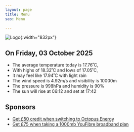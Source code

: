 ```yaml
---
layout: page
title: Menu
seo: Menu

---
```


![Logo](/images/logo.jpg){:width="832px"}

<!-- weather_marker starts -->
## On Friday, 03 October 2025

- The average temperature today is 17.76˚C,
- With highs of 18.32˚C and lows of 17.05˚C,
- It may feel like 17.94˚C with light rain
- The wind speed is 4.92m/s and visibility is 10000m
- The pressure is 998hPa and humidity is 90%
- The sun will rise at 06:12 and set at 17:42

<!-- weather_marker ends -->

## Sponsors

- [Get £50 credit when switching to Octopus Energy](https://bit.ly/3oD1nnS)
- [Get £75 when taking a 1000mb YouFibre broadband plan](https://aklam.io/91zWhU?)
